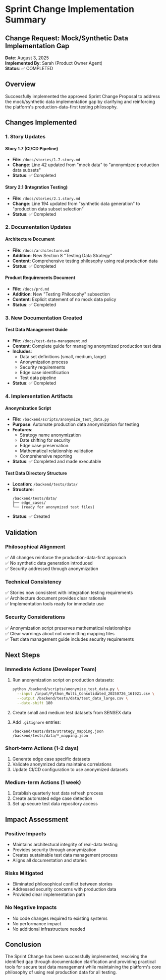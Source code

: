 # Sprint Change Implementation Summary

## Change Request: Mock/Synthetic Data Implementation Gap

**Date**: August 3, 2025  
**Implemented By**: Sarah (Product Owner Agent)  
**Status**: ✅ COMPLETED

## Overview

Successfully implemented the approved Sprint Change Proposal to address the mock/synthetic data implementation gap by clarifying and reinforcing the platform's production-data-first testing philosophy.

## Changes Implemented

### 1. Story Updates

#### Story 1.7 (CI/CD Pipeline)
- **File**: `/docs/stories/1.7.story.md`
- **Change**: Line 42 updated from "mock data" to "anonymized production data subsets"
- **Status**: ✅ Completed

#### Story 2.1 (Integration Testing)
- **File**: `/docs/stories/2.1.story.md`  
- **Change**: Line 194 updated from "synthetic data generation" to "production data subset selection"
- **Status**: ✅ Completed

### 2. Documentation Updates

#### Architecture Document
- **File**: `/docs/architecture.md`
- **Addition**: New Section 8 "Testing Data Strategy" 
- **Content**: Comprehensive testing philosophy using real production data
- **Status**: ✅ Completed

#### Product Requirements Document
- **File**: `/docs/prd.md`
- **Addition**: New "Testing Philosophy" subsection
- **Content**: Explicit statement of no mock data policy
- **Status**: ✅ Completed

### 3. New Documentation Created

#### Test Data Management Guide
- **File**: `/docs/test-data-management.md`
- **Content**: Complete guide for managing anonymized production test data
- **Includes**:
  - Data set definitions (small, medium, large)
  - Anonymization process
  - Security requirements
  - Edge case identification
  - Test data pipeline
- **Status**: ✅ Completed

### 4. Implementation Artifacts

#### Anonymization Script
- **File**: `/backend/scripts/anonymize_test_data.py`
- **Purpose**: Automate production data anonymization for testing
- **Features**:
  - Strategy name anonymization
  - Date shifting for security
  - Edge case preservation
  - Mathematical relationship validation
  - Comprehensive reporting
- **Status**: ✅ Completed and made executable

#### Test Data Directory Structure
- **Location**: `/backend/tests/data/`
- **Structure**:
  ```
  /backend/tests/data/
  ├── edge_cases/
  └── (ready for anonymized test files)
  ```
- **Status**: ✅ Created

## Validation

### Philosophical Alignment
✅ All changes reinforce the production-data-first approach  
✅ No synthetic data generation introduced  
✅ Security addressed through anonymization  

### Technical Consistency
✅ Stories now consistent with integration testing requirements  
✅ Architecture document provides clear rationale  
✅ Implementation tools ready for immediate use  

### Security Considerations
✅ Anonymization script preserves mathematical relationships  
✅ Clear warnings about not committing mapping files  
✅ Test data management guide includes security requirements  

## Next Steps

### Immediate Actions (Developer Team)
1. Run anonymization script on production datasets:
   ```bash
   python /backend/scripts/anonymize_test_data.py \
     --input /input/Python_Multi_Consolidated_20250726_161921.csv \
     --output /backend/tests/data/test_data_large.csv \
     --date-shift 180
   ```

2. Create small and medium test datasets from SENSEX data

3. Add `.gitignore` entries:
   ```
   /backend/tests/data/strategy_mapping.json
   /backend/tests/data/*_mapping.json
   ```

### Short-term Actions (1-2 days)
1. Generate edge case specific datasets
2. Validate anonymized data maintains correlations
3. Update CI/CD configuration to use anonymized datasets

### Medium-term Actions (1 week)
1. Establish quarterly test data refresh process
2. Create automated edge case detection
3. Set up secure test data repository access

## Impact Assessment

### Positive Impacts
- Maintains architectural integrity of real-data testing
- Provides security through anonymization
- Creates sustainable test data management process
- Aligns all documentation and stories

### Risks Mitigated
- Eliminated philosophical conflict between stories
- Addressed security concerns with production data
- Provided clear implementation path

### No Negative Impacts
- No code changes required to existing systems
- No performance impact
- No additional infrastructure needed

## Conclusion

The Sprint Change has been successfully implemented, resolving the identified gap through documentation clarification and providing practical tools for secure test data management while maintaining the platform's core philosophy of using real production data for all testing.